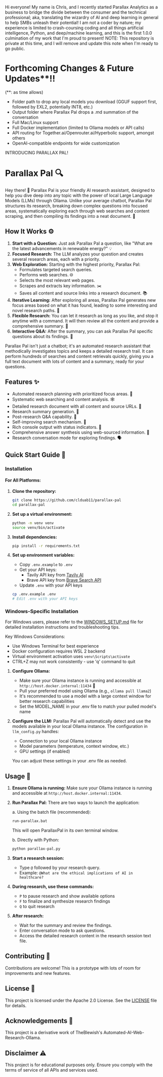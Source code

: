 Hi everyone! My name is Chris, and I recently started Parallax Analytics as a business to bridge the divide between the consumer and the technical professional; aka, translating the wizardry of AI and deep learning in general to help SMBs unleash their potential! I am not a coder by nature; my experience is limited to crash-coursing coding and all things artificial intelligence, Python, and deep/machine learning, and this is the first 1.0.0 culmination of my work that I'm proud to present! NOTE: This repository is private at this time, and I will remove and update this note when I'm ready to go public.

# Forthcoming Changes & Future Updates**!! 
(**: as time allows)

- Folder path to drop any local models you download (GGUF support first, followed by EXL2, potentially INT8, etc.)
- Output folder where Parallax Pal drops a .md summation of the conversation
- Full Mac/Linux support
- Full Docker implementation (limited to Ollama models or API calls)
- API routing for Together.ai/Openrouter.ai/Hyperbolic support, amongst others
- OpenAI-compatible endpoints for wide customization



INTRODUCING PARALLAX PAL!



# Parallax Pal 🔍

Hey there! 👋 Parallax Pal is your friendly AI research assistant, designed to help you dive deep into any topic with the power of local Large Language Models (LLMs) through Ollama. Unlike your average chatbot, Parallax Pal structures its research, breaking down complex questions into focused areas, systematically exploring each through web searches and content scraping, and then compiling its findings into a neat document. 📝

## How It Works ⚙️

1.  **Start with a Question:** Just ask Parallax Pal a question, like "What are the latest advancements in renewable energy?" 💡
2.  **Focused Research:** The LLM analyzes your question and creates several research areas, each with a priority.
3.  **Web Exploration:** Starting with the highest priority, Parallax Pal:
    *   Formulates targeted search queries.
    *   Performs web searches. 🌐
    *   Selects the most relevant web pages.
    *   Scrapes and extracts key information. ✂️
    *   Saves all content and source links into a research document. 📚
4.  **Iterative Learning:** After exploring all areas, Parallax Pal generates new focus areas based on what it has found, leading to some interesting and novel research paths. 🔄
5.  **Flexible Research:** You can let it research as long as you like, and stop it anytime with a command. It will then review all the content and provide a comprehensive summary. 🧐
6.  **Interactive Q&A:** After the summary, you can ask Parallax Pal specific questions about its findings. 💬

Parallax Pal isn't just a chatbot; it's an automated research assistant that methodically investigates topics and keeps a detailed research trail. It can perform hundreds of searches and content retrievals quickly, giving you a full text document with lots of content and a summary, ready for your questions.

## Features ✨

*   Automated research planning with prioritized focus areas. 🎯
*   Systematic web searching and content analysis. 🕸️
*   Detailed research document with all content and source URLs. 🔗
*   Research summary generation. 📝
*   Post-research Q&A capability. 🤔
*   Self-improving search mechanism. 🚀
*   Rich console output with status indicators. 🚦
*   Comprehensive answer synthesis using web-sourced information. 🧠
*   Research conversation mode for exploring findings. 🗣️

## Quick Start Guide 🚀

### Installation

#### For All Platforms:
1. **Clone the repository:**
    ```sh
    git clone https://github.com/clduab11/parallax-pal
    cd parallax-pal
    ```
2.  **Set up a virtual environment:**
    ```sh
    python -m venv venv
    source venv/bin/activate
    ```
3.  **Install dependencies:**
    ```sh
    pip install -r requirements.txt
    ```

4.  **Set up environment variables:**
    - Copy `.env.example` to `.env`
    - Get your API keys:
      - Tavily API key from [Tavily AI](https://tavily.com)
      - Brave API key from [Brave Search API](https://brave.com/search/api/)
    - Update `.env` with your API keys
    ```sh
    cp .env.example .env
    # Edit .env with your API keys
    ```

### Windows-Specific Installation

For Windows users, please refer to the [WINDOWS_SETUP.md](WINDOWS_SETUP.md) file for detailed installation instructions and troubleshooting tips.

Key Windows Considerations:
- Use Windows Terminal for best experience
- Docker configuration requires WSL 2 backend
- Virtual environment activation uses `venv\Scripts\activate`
- CTRL+Z may not work consistently - use 'q' command to quit
1.  **Configure Ollama:**
    - Make sure your Ollama instance is running and accessible at `http://host.docker.internal:11434` 🐳
    - Pull your preferred model using Ollama (e.g., `ollama pull llama2`)
    - It's recommended to use a model with a large context window for better research capabilities
    - Set the MODEL_NAME in your .env file to match your pulled model's name

2.  **Configure the LLM:**
    Parallax Pal will automatically detect and use the models available in your local Ollama instance. The configuration in `llm_config.py` handles:
    - Connection to your local Ollama instance
    - Model parameters (temperature, context window, etc.)
    - GPU settings (if enabled)
    
    You can adjust these settings in your .env file as needed.

## Usage 🚀

1.  **Ensure Ollama is running:** Make sure your Ollama instance is running and accessible at `http://host.docker.internal:11434`.
2.  **Run Parallax Pal:**
    There are two ways to launch the application:

    a. Using the batch file (recommended):
    ```sh
    run-parallax.bat
    ```
    This will open ParallaxPal in its own terminal window.

    b. Directly with Python:
    ```sh
    python parallax-pal.py
    ```

3.  **Start a research session:**
    *   Type `@` followed by your research query.
    *   Example: `@What are the ethical implications of AI in healthcare?`

4.  **During research, use these commands:**
    *   `P` to pause research and show available options
    *   `F` to finalize and synthesize research findings
    *   `Q` to quit research
5.  **After research:**
    *   Wait for the summary and review the findings.
    *   Enter conversation mode to ask questions.
    *   Access the detailed research content in the research session text file.

## Contributing 🤝

Contributions are welcome! This is a prototype with lots of room for improvements and new features.

## License 📜

This project is licensed under the Apache 2.0 License. See the [LICENSE](LICENSE) file for details.

## Acknowledgements 🙏

This project is a derivative work of TheBlewish's Automated-AI-Web-Research-Ollama.

## Disclaimer ⚠️

This project is for educational purposes only. Ensure you comply with the terms of service of all APIs and services used.
